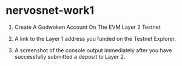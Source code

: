 # nervosnet-work1
1) Create A Godwoken Account On The EVM Layer 2 Testnet

2) A link to the Layer 1 address you funded on the Testnet Explorer.

3) A screenshot of the console output immediately after you have successfully submitted a deposit to Layer 2.
